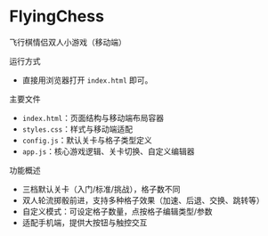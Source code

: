 # FlyingChess

飞行棋情侣双人小游戏（移动端）

运行方式
- 直接用浏览器打开 `index.html` 即可。

主要文件
- `index.html`：页面结构与移动端布局容器
- `styles.css`：样式与移动端适配
- `config.js`：默认关卡与格子类型定义
- `app.js`：核心游戏逻辑、关卡切换、自定义编辑器

功能概述
- 三档默认关卡（入门/标准/挑战），格子数不同
- 双人轮流掷骰前进，支持多种格子效果（加速、后退、交换、跳转等）
- 自定义模式：可设定格子数量，点按格子编辑类型/参数
- 适配手机端，提供大按钮与触控交互
